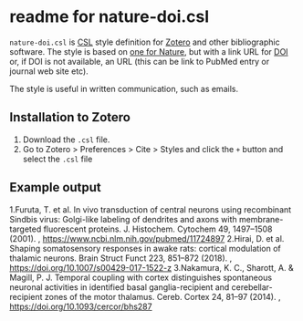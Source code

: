# readme for nature-doi.csl

`nature-doi.csl` is [CSL](https://en.wikipedia.org/wiki/Citation_Style_Language) style definition for [Zotero](https://www.zotero.org/) and other bibliographic software. The style is based on [one for Nature](http://www.zotero.org/styles/nature), but with a link URL for [DOI](https://en.wikipedia.org/wiki/Digital_object_identifier) or, if DOI is not available, an URL (this can be link to PubMed entry or journal web site etc).

The style is useful in written communication, such as emails.



## Installation to Zotero

1. Download the `.csl` file.
2. Go to Zotero > Preferences > Cite > Styles and click the `+` button and select the `.csl` file



## Example output

1.Furuta, T. et al. In vivo transduction of central neurons using recombinant Sindbis virus: Golgi-like labeling of dendrites and axons with membrane-targeted fluorescent proteins. J. Histochem. Cytochem 49, 1497–1508 (2001). , https://www.ncbi.nlm.nih.gov/pubmed/11724897
2.Hirai, D. et al. Shaping somatosensory responses in awake rats: cortical modulation of thalamic neurons. Brain Struct Funct 223, 851–872 (2018). , https://doi.org/10.1007/s00429-017-1522-z
3.Nakamura, K. C., Sharott, A. & Magill, P. J. Temporal coupling with cortex distinguishes spontaneous neuronal activities in identified basal ganglia-recipient and cerebellar-recipient zones of the motor thalamus. Cereb. Cortex 24, 81–97 (2014). , https://doi.org/10.1093/cercor/bhs287

